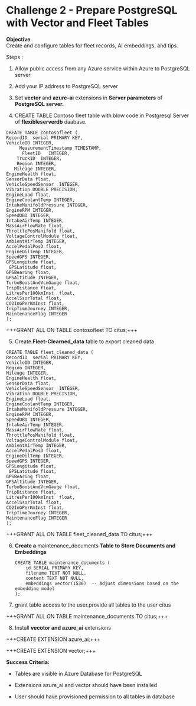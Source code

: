 # Challenge 2 - Prepare PostgreSQL with Vector and Fleet Tables

**Objective**  
Create and configure tables for fleet records, AI embeddings, and tips.

Steps :

1.  Allow public access from any Azure service within Azure to
    PostgreSQL server

2.  Add your IP address to PostgreSQL server

3.  Set **vector** and **azure-ai** extensions in **Server parameters**
    of **PostgreSQL server.**

4.  CREATE TABLE Contoso fleet table with blow code in Postgresql Server
    of **flexibleserverdb** daabase.

```
CREATE TABLE contosofleet (
RecordID  serial PRIMARY KEY,
VehicleID INTEGER,
     MeasurementTimestamp TIMESTAMP,
      FleetID   INTEGER,
    TruckID  INTEGER,
    Region INTEGER,
   Mileage INTEGER,
EngineHealth float,
SensorData float,
VehicleSpeedSensor  INTEGER,
Vibration DOUBLE PRECISION,    
EngineLoad float,
EngineCoolantTemp INTEGER,  
IntakeManifoldPressure INTEGER,
EngineRPM INTEGER,   
SpeedOBD INTEGER,
IntakeAirTemp INTEGER,     
MassAirFlowRate float,
ThrottlePosManifold float,
VoltageControlModule float,
AmbientAirTemp INTEGER,      
AccelPedalPosD float,
EngineOilTemp INTEGER,      
SpeedGPS INTEGER,
GPSLongitude float,
 GPSLatitude float,
GPSBearing float,
GPSAltitude INTEGER,      
TurboBoostAndVcmGauge float,
TripDistance float,
LitresPer100kmInst  float,
AccelSsorTotal float,
CO2InGPerKmInst float,
TripTimeJourney INTEGER,
MaintenanceFlag INTEGER
);
```
+++GRANT ALL ON TABLE contosofleet TO citus;+++

5.  Create **Fleet-Clearned_data** table to export cleaned data

```
CREATE TABLE fleet_cleaned_data (
RecordID  serial PRIMARY KEY,
VehicleID INTEGER,
Region INTEGER,
Mileage INTEGER,
EngineHealth float,
SensorData float,
VehicleSpeedSensor  INTEGER,
Vibration DOUBLE PRECISION,    
EngineLoad float,
EngineCoolantTemp INTEGER,  
IntakeManifoldPressure INTEGER,
EngineRPM INTEGER,   
SpeedOBD INTEGER,
IntakeAirTemp INTEGER,     
MassAirFlowRate float,
ThrottlePosManifold float,
VoltageControlModule float,
AmbientAirTemp INTEGER,      
AccelPedalPosD float,
EngineOilTemp INTEGER,      
SpeedGPS INTEGER,
GPSLongitude float,
 GPSLatitude float,
GPSBearing float,
GPSAltitude INTEGER,      
TurboBoostAndVcmGauge float,
TripDistance float,
LitresPer100kmInst  float,
AccelSsorTotal float,
CO2InGPerKmInst float,
TripTimeJourney INTEGER,
MaintenanceFlag INTEGER
);
```

+++GRANT ALL ON TABLE fleet_cleaned_data TO citus;+++

6.  **Create a** maintenance_documents **Table to Store Documents and
    Embeddings**

    ```
    CREATE TABLE maintenance_documents (
        id SERIAL PRIMARY KEY,
        filename TEXT NOT NULL,
        content TEXT NOT NULL,
        embeddings vector(1536)  -- Adjust dimensions based on the embedding model
    );
    ```

7.  grant table access to the user.provide all tables to the user citus

+++GRANT ALL ON TABLE maintenance_documents TO citus;+++

8.  Install **vecotor and azure_ai** extensions

+++CREATE EXTENSION azure_ai;+++

+++CREATE EXTENSION vector;+++

**Success Criteria:**

- Tables are visible in Azure Database for PostgreSQL

- Extensions azure_ai and vector should have been installed

- User should have provisioned permission to all tables in database
